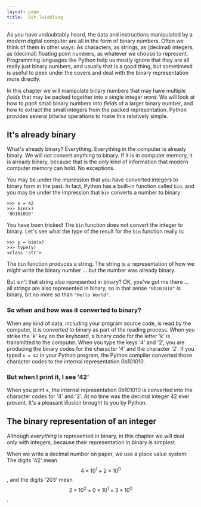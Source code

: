 ```yaml
---
layout: page
title:  Bit Twiddling
---
```


As you have undoubtably heard, the data and instructions
  manipulated by a modern digital computer are all in the
  form of binary numbers.  Often we think of them in 
  other ways:  As characters, as strings, as (decimal) integers, as 
  (decimal) floating point numbers, as whatever we choose 
  to represent.  Programming languages like Python help us
  mostly ignore that they are all really just binary numbers, 
  and usually that is a good thing, but sometimesit is useful 
   to peek under the covers and deal with the 
  binary representation more directly. 
  
In this chapter we will manipulate binary numbers that 
may have multiple _fields_ that may be packed together 
into a single integer _word_.  We will look at how to 
_pack_ small binary numbers into _fields_ of a larger 
binary number, and how to extract the small integers 
from the packed representation.  Python provides several 
_bitwise_ operations to make this relatively simple. 

## It's already binary

What's already binary?  Everything.  Everything in the computer is already 
binary. We will _not_ convert anything to binary.  If it is in computer 
memory, it is already binary, because that is the _only_ kind of information 
that modern computer memory can hold.  No exceptions. 

You may be under the impression that you have converted integers to binary 
form in the past.  In fact, Python has a built-in function called 
`bin`, and you may be under the impression that `bin` converts a number to 
binary: 

``` 
>>> x = 42
>>> bin(x)
'0b101010'
```

You have been tricked!  The `bin` function does not convert the integer to binary. 
Let's see what the type of the result for the `bin` function really is: 

``` 
>>> y = bin(x)
>>> type(y)
<class 'str'>
```

The `bin` function produces a string.  The string is a representation of how 
we might write the binary number ... but the number was already binary. 

But isn't that string also represented in binary?   OK, you've got me there ... 
all strings are also represented in binary, so in that sense `"0b101010"` is 
binary, bit no more so than `"Hello World"`. 

### So when and how was it converted to binary? 

When any kind of data, including your program source code, is read by the computer, 
it is converted to binary as part of the reading process.  When you strike the 'k' 
key on the keyboard, a binary code for the letter 'k' is transmitted to the computer. 
When you type the keys '4' and '2',  you are producing the binary codes for the 
character '4' and the character '2'.  If you typed `x = 42` in your Python program, 
the Python compiler converted those character codes to the internal representation 
0b101010.   

### But when I print it, I see '42'

When you print x, the internal representation 0b101010 is converted into the 
character codes for '4' and '2'.  At no time was the decimal integer 42 
ever present.  It's a pleasant illusion brought to you by Python.  
 
 
## The binary representation of an integer

Although _everything_ is represented in binary, in this chapter we will deal only with 
integers, because their representation in binary is simplest.  

When we write a decimal number on paper, we use a place value system:  The 
digits '42' mean $$4\times{10^1} + 2\times{10^0}$$, and the digits '203' mean 
$$2\times{10^2} + 0\times{10^1} + 3\times{10^0}$$. 

